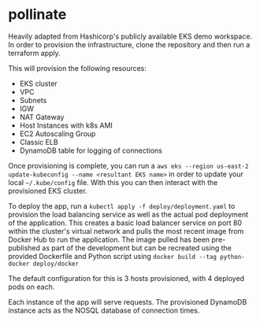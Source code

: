 # pollinate

Heavily adapted from Hashicorp's publicly available EKS demo workspace.
In order to provision the infrastructure, clone the repository and then run a terraform apply.

This will provision the following resources:

- EKS cluster
- VPC
- Subnets
- IGW
- NAT Gateway
- Host Instances with k8s AMI
- EC2 Autoscaling Group
- Classic ELB
- DynamoDB table for logging of connections

Once provisioning is complete, you can run a `aws eks --region us-east-2 update-kubeconfig --name <resultant EKS name>`  in order to update your local `~/.kube/config` file. With this you can then interact with the provisioned EKS cluster. 

To deploy the app, run a `kubectl apply -f deploy/deployment.yaml`  to provision the load balancing service as well as the actual pod deployment of the application. This creates a basic load balancer service on port 80 within the cluster's virtual network and pulls the most recent image from Docker Hub to run the application. The image pulled has been pre-published as part of the development but can be recreated using the provided Dockerfile and Python script using `docker build --tag python-docker deploy/docker`
  
The default configuration for this is 3 hosts provisioned, with 4 deployed pods on each.
  
Each instance of the app will serve requests. The provisioned DynamoDB instance acts as the NOSQL database of connection times.
